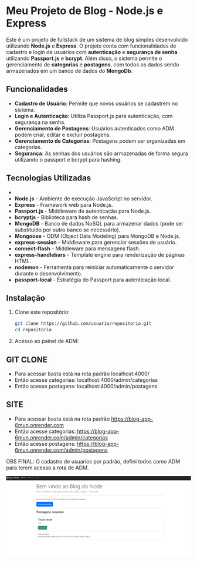 # Meu Projeto de Blog - Node.js e Express

Este é um projeto de fullstack de um sistema de blog simples desenvolvido utilizando **Node.js** e **Express**. O projeto conta com funcionalidades de cadastro e login de usuários com **autenticação** e **segurança de senha** utilizando **Passport.js** e **bcrypt**. Além disso, o sistema permite o gerenciamento de **categorias** e **postagens**, com todos os dados sendo armazenados em um banco de dados do **MongoDb**.

## Funcionalidades

- **Cadastro de Usuário**: Permite que novos usuários se cadastrem no sistema.
- **Login e Autenticação**: Utiliza Passport.js para autenticação, com segurança na senha.
- **Gerenciamento de Postagens**: Usuários autenticados como ADM podem criar, editar e excluir postagens.
- **Gerenciamento de Categorias**: Postagens podem ser organizadas em categorias.
- **Segurança**: As senhas dos usuários são armazenadas de forma segura utilizando o passport e bcrypt para hashing.

## Tecnologias Utilizadas

-
- **Node.js** - Ambiente de execução JavaScript no servidor.
- **Express** - Framework web para Node.js.
- **Passport.js** - Middleware de autenticação para Node.js.
- **bcryptjs** - Biblioteca para hash de senhas.
- **MongoDB** - Banco de dados NoSQL para armazenar dados (pode ser substituído por outro banco se necessário).
- **Mongoose** - ODM (Object Data Modeling) para MongoDB e Node.js.
- **express-session** - Middleware para gerenciar sessões de usuário.
- **connect-flash** - Middleware para mensagens flash.
- **express-handlebars** - Template engine para renderização de páginas HTML.
- **nodemon** - Ferramenta para reiniciar automaticamente o servidor durante o desenvolvimento.
- **passport-local** - Estratégia do Passport para autenticação local.

## Instalação

1. Clone este repositório:

   ```bash
   git clone https://github.com/usuario/repositorio.git
   cd repositorio

   ```

2. Acesso ao painel de ADM:

## GIT CLONE

- Para acessar basta está na rota padrão localhost:4000/
- Então acesse categorias:
  localhost:4000/admin/categorias
- Então acesse postagens:
  localhost:4000/admin/postagens

## SITE

- Para acessar basta está na rota padrão https://blog-app-6mun.onrender.com
- Então acesse categorias:
  https://blog-app-6mun.onrender.com/admin/categorias
- Então acesse postagens:
  https://blog-app-6mun.onrender.com/admin/postagens

OBS FINAL: O cadastro de usuarios por padrão, defini todos como ADM para terem acesso a rota de ADM.

[![Projeto BlogApp](/public/img/image.png)](https://blog-app-6mun.onrender.com)

